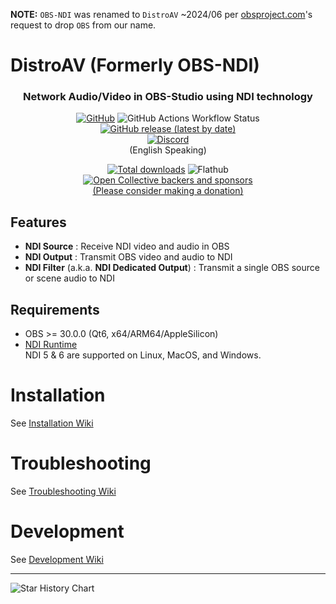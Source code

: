 **NOTE:** `OBS-NDI` was renamed to `DistroAV` ~2024/06 per [obsproject.com](https://obsproject.com)'s request to drop `OBS` from our name.

DistroAV (Formerly OBS-NDI)
==============
<div align="center">
<h3>Network Audio/Video in OBS-Studio using NDI technology</h3>  

[![GitHub](https://img.shields.io/github/license/DistroAV/DistroAV)](https://github.com/DistroAV/DistroAV/blob/master/LICENSE)
![GitHub Actions Workflow Status](https://img.shields.io/github/actions/workflow/status/DistroAV/DistroAV/push.yaml?label=master)
[![GitHub release (latest by date)](https://img.shields.io/github/v/release/DistroAV/DistroAV)](https://github.com/DistroAV/DistroAV/releases/latest)  
[![Discord](https://discordapp.com/api/guilds/1082173788101279746/widget.png?style=banner3)](https://discord.gg/ZuTxbUK3ug)  
(English Speaking)  

[![Total downloads](https://img.shields.io/github/downloads/DistroAV/DistroAV/total)](https://github.com/DistroAV/DistroAV/releases)
![Flathub](https://img.shields.io/flathub/downloads/com.obsproject.Studio.Plugin.NDI?label=Flathub%20Installs)  
[![Open Collective backers and sponsors](https://img.shields.io/opencollective/all/distroav)](https://opencollective.com/distroav/donate)  
[(Please consider making a donation)](https://opencollective.com/distroav)
</div>

## Features
- **NDI Source** : Receive NDI video and audio in OBS
- **NDI Output** : Transmit OBS video and audio to NDI
- **NDI Filter** (a.k.a. **NDI Dedicated Output**) : Transmit a single OBS source or scene audio to NDI

## Requirements
* OBS >= 30.0.0 (Qt6, x64/ARM64/AppleSilicon)
* [NDI Runtime](https://github.com/DistroAV/DistroAV/wiki/1.-Installation#required---ndi-runtime)  
  NDI 5 & 6 are supported on Linux, MacOS, and Windows.

# Installation

See [Installation Wiki](https://github.com/DistroAV/DistroAV/wiki/1.-Installation)

# Troubleshooting

See [Troubleshooting Wiki](https://github.com/DistroAV/DistroAV/wiki/2.-Troubleshooting)

# Development

See [Development Wiki](https://github.com/DistroAV/DistroAV/wiki/3.-Development)

---

<picture>
  <source media="(prefers-color-scheme: dark)" srcset="https://api.star-history.com/svg?repos=DistroAV/DistroAV&type=Date&theme=dark" />
  <source media="(prefers-color-scheme: light)" srcset="https://api.star-history.com/svg?repos=DistroAV/DistroAV&type=Date" />
  <img alt="Star History Chart" src="https://api.star-history.com/svg?repos=DistroAV/DistroAV&type=Date" />
</picture>
